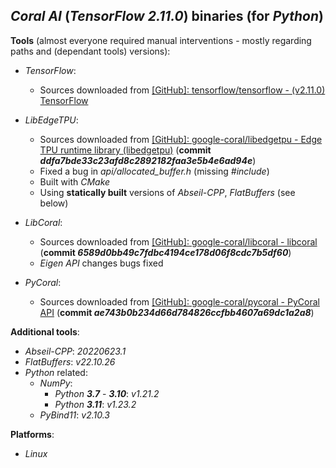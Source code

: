 *Coral AI* (*TensorFlow* ***2.11.0***) binaries (for *Python*)
--------------------------------------------------------------

**Tools** (almost everyone required manual interventions - mostly regarding paths and (dependant tools) versions):

- *TensorFlow*:
    - Sources downloaded from [[GitHub]: tensorflow/tensorflow - (v2.11.0) TensorFlow](https://github.com/tensorflow/tensorflow/tree/v2.11.0)

- *LibEdgeTPU*:
    - Sources downloaded from [[GitHub]: google-coral/libedgetpu - Edge TPU runtime library (libedgetpu)](https://github.com/google-coral/libedgetpu) (**commit *ddfa7bde33c23afd8c2892182faa3e5b4e6ad94e***)
    - Fixed a bug in *api/allocated\_buffer.h* (missing *#include*)
    - Built with *CMake*
    - Using **statically built** versions of *Abseil-CPP*, *FlatBuffers* (see below)

- *LibCoral*:
    - Sources downloaded from [[GitHub]: google-coral/libcoral - libcoral](https://github.com/google-coral/libcoral) (**commit *6589d0bb49c7fdbc4194ce178d06f8cdc7b5df60***)
    - *Eigen* *API* changes bugs fixed

- *PyCoral*:
    - Sources downloaded from [[GitHub]: google-coral/pycoral - PyCoral API](https://github.com/google-coral/pycoral) (**commit *ae743b0b234d66d784826ccfbb4607a69dc1a2a8***)

**Additional tools**:

- *Abseil-CPP*: *20220623.1*
- *FlatBuffers*: *v22.10.26*
- *Python* related:
    - *NumPy*:
        - *Python* ***3.7*** - ***3.10***: *v1.21.2*
        - *Python* ***3.11***: *v1.23.2*
    - *PyBind11*: *v2.10.3*

**Platforms**:
- *Linux*

